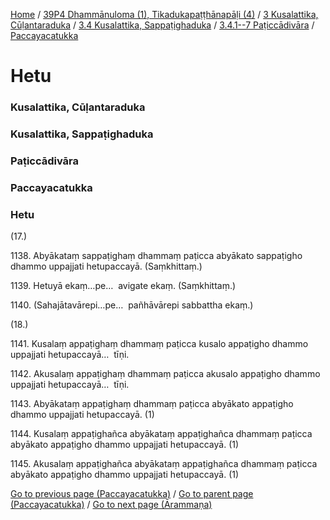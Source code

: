 
[Home](/) / [39P4 Dhammānuloma (1), Tikadukapaṭṭhānapāḷi (4)](/tipitaka/39P4.md) / [3 Kusalattika, Cūḷantaraduka](/tipitaka/39P4/3.md) / [3.4 Kusalattika, Sappaṭighaduka](/tipitaka/39P4/3/3.4.md) / [3.4.1--7 Paṭiccādivāra](/tipitaka/39P4/3/3.4/3.4.1--7.md) / [Paccayacatukka](/tipitaka/39P4/3/3.4/3.4.1--7/Paccayacatukka.md)

# Hetu

### Kusalattika, Cūḷantaraduka

### Kusalattika, Sappaṭighaduka

### Paṭiccādivāra

### Paccayacatukka

### Hetu

(17.)

1138\. Abyākataṃ sappaṭighaṃ dhammaṃ paṭicca abyākato sappaṭigho dhammo uppajjati hetupaccayā. (Saṃkhittaṃ.)

1139\. Hetuyā ekaṃ…pe…  avigate ekaṃ. (Saṃkhittaṃ.)

1140\. (Sahajātavārepi…pe…  pañhāvārepi sabbattha ekaṃ.)

(18.)

1141\. Kusalaṃ appaṭighaṃ dhammaṃ paṭicca kusalo appaṭigho dhammo uppajjati hetupaccayā…  tīṇi.

1142\. Akusalaṃ appaṭighaṃ dhammaṃ paṭicca akusalo appaṭigho dhammo uppajjati hetupaccayā…  tīṇi.

1143\. Abyākataṃ appaṭighaṃ dhammaṃ paṭicca abyākato appaṭigho dhammo uppajjati hetupaccayā. (1)

1144\. Kusalaṃ appaṭighañca abyākataṃ appaṭighañca dhammaṃ paṭicca abyākato appaṭigho dhammo uppajjati hetupaccayā. (1)

1145\. Akusalaṃ appaṭighañca abyākataṃ appaṭighañca dhammaṃ paṭicca abyākato appaṭigho dhammo uppajjati hetupaccayā. (1)

[Go to previous page (Paccayacatukka)](/tipitaka/39P4/3/3.4/3.4.1--7/Paccayacatukka.md) / [Go to parent page (Paccayacatukka)](/tipitaka/39P4/3/3.4/3.4.1--7/Paccayacatukka.md) / [Go to next page (Ārammaṇa)](/tipitaka/39P4/3/3.4/3.4.1--7/Paccayacatukka/Arammana.md)


